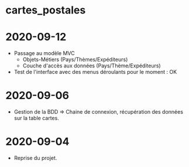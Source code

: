# cartes_postales

# 2020-09-12
- Passage au modèle MVC
    * Objets-Métiers (Pays/Thèmes/Expéditeurs)
    * Couche d'accès aux données (Pays/Thème/Expéditeurs)
- Test de l'interface avec des menus déroulants pour le moment : OK

# 2020-09-06
- Gestion de la BDD => Chaine de connexion, récupération des données sur la table cartes.

# 2020-09-04
- Reprise du projet.